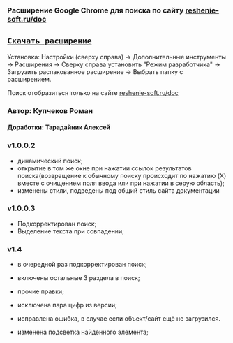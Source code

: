 ### Расширение Google Chrome для поиска по сайту [reshenie-soft.ru/doc](https://reshenie-soft.ru/doc/)

## [`Скачать расширение`](https://github.com/Polovinalam/reshenieSearchAddon/archive/refs/heads/master.zip "DOWNLOAD ZIP") 

Установка: Настройки (сверху справа) -> Дополнительные инструменты -> Расширения -> Сверху справа установить "Режим разработчика" -> Загрузить распакованное расширение -> Выбрать папку с расширением.

Поиск отобразиться только на сайте [reshenie-soft.ru/doc](https://reshenie-soft.ru/doc/)

### Автор: Купчеков Роман

#### Доработки: Тарадайник Алексей

### v1.0.0.2

- динамический поиск;
- открытие в том же окне при нажатии ссылок результатов поиска(возвращение к обычному поиску происходит по нажатию (X) вместе с очищением поля ввода или при нажатии в серую область);
- изменены стили, подведены под общий стиль сайта документации


### v1.0.0.3

- Подкорректирован поиск;
- Выделение текста при совпадении;

### v1.4

- в очередной раз подкорректирован поиск;
- включены остальные 3 раздела в поиск;
- прочие правки;
- исключена пара цифр из версии;

- исправлена ошибка, в случае если объект/сайт ещё не загрузился.
- изменена подсветка найденного элемента;